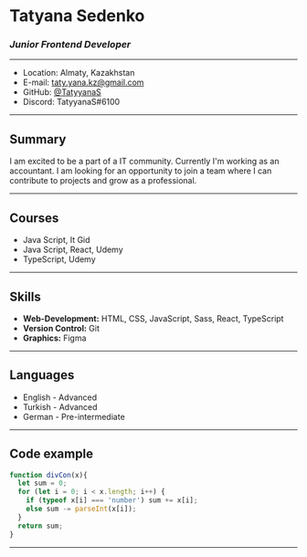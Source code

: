 # Tatyana Sedenko

### _Junior Frontend Developer_
***
* Location: Almaty, Kazakhstan
* E-mail: taty.yana.kz@gmail.com
* GitHub: [@TatyyanaS](https://github.com/TatyyanaS)
* Discord: TatyyanaS#6100 

***

## Summary
I am excited to be a part of a IT community.
Currently I'm working as an accountant. I am looking for an opportunity to join a team where I can contribute to projects and grow as a professional.

***

## Courses
* Java Script, It Gid
* Java Script, React, Udemy
* TypeScript, Udemy

***

## Skills
* __Web-Development:__ HTML, CSS, JavaScript, Sass, React, TypeScript
* __Version Control:__ Git
* __Graphics:__ Figma

***

## Languages
* English - Advanced 
* Turkish - Advanced 
* German  - Pre-intermediate

***

## Code example
```javascript
function divCon(x){
  let sum = 0;
  for (let i = 0; i < x.length; i++) {
    if (typeof x[i] === 'number') sum += x[i];
    else sum -= parseInt(x[i]);
  }
  return sum;
}
```
***